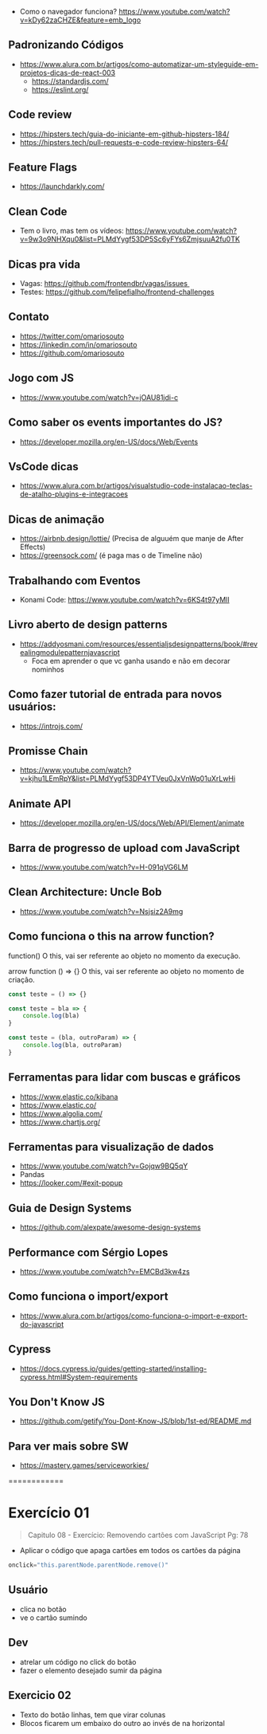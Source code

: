 - Como o navegador funciona? https://www.youtube.com/watch?v=kDy62zaCHZE&feature=emb_logo

## Padronizando Códigos
- https://www.alura.com.br/artigos/como-automatizar-um-styleguide-em-projetos-dicas-de-react-003
    - https://standardjs.com/
    - https://eslint.org/

## Code review
- https://hipsters.tech/guia-do-iniciante-em-github-hipsters-184/
- https://hipsters.tech/pull-requests-e-code-review-hipsters-64/

## Feature Flags
- https://launchdarkly.com/


## Clean Code
- Tem o livro, mas tem os vídeos: https://www.youtube.com/watch?v=9w3o9NHXqu0&list=PLMdYygf53DP5Sc6yFYs6ZmjsuuA2fu0TK

## Dicas pra vida
- Vagas: https://github.com/frontendbr/vagas/issues 
- Testes: https://github.com/felipefialho/frontend-challenges

## Contato 
- https://twitter.com/omariosouto
- https://linkedin.com/in/omariosouto
- https://github.com/omariosouto

## Jogo com JS
- https://www.youtube.com/watch?v=jOAU81jdi-c

## Como saber os events importantes do JS?
- https://developer.mozilla.org/en-US/docs/Web/Events

## VsCode dicas
- https://www.alura.com.br/artigos/visualstudio-code-instalacao-teclas-de-atalho-plugins-e-integracoes

## Dicas de animação
- https://airbnb.design/lottie/ (Precisa de alguuém que manje de After Effects)
- https://greensock.com/ (é paga mas o de Timeline não)

## Trabalhando com Eventos
- Konami Code: https://www.youtube.com/watch?v=6KS4t97yMlI

## Livro aberto de design patterns
- https://addyosmani.com/resources/essentialjsdesignpatterns/book/#revealingmodulepatternjavascript
    - Foca em aprender o que vc ganha usando e não em decorar nominhos

## Como fazer tutorial de entrada para novos usuários:
- https://introjs.com/

## Promisse Chain
- https://www.youtube.com/watch?v=kjhu1LEmRpY&list=PLMdYygf53DP4YTVeu0JxVnWq01uXrLwHi

## Animate API
- https://developer.mozilla.org/en-US/docs/Web/API/Element/animate

## Barra de progresso de upload com JavaScript
- https://www.youtube.com/watch?v=H-091qVG6LM

## Clean Architecture: Uncle Bob
- https://www.youtube.com/watch?v=Nsjsiz2A9mg


## Como funciona o this na arrow function?
function()
O this, vai ser referente ao objeto no momento da execução.

arrow function () => {}
O this, vai ser referente ao objeto no momento de criação.

```js
const teste = () => {}

const teste = bla => {
    console.log(bla)
}

const teste = (bla, outroParam) => {
    console.log(bla, outroParam)
}
```

## Ferramentas para lidar com buscas e gráficos
- https://www.elastic.co/kibana
- https://www.elastic.co/
- https://www.algolia.com/
- https://www.chartjs.org/

## Ferramentas para visualização de dados
- https://www.youtube.com/watch?v=Gojqw9BQ5qY
- Pandas
- https://looker.com/#exit-popup

## Guia de Design Systems
- https://github.com/alexpate/awesome-design-systems

## Performance com Sérgio Lopes
- https://www.youtube.com/watch?v=EMCBd3kw4zs

## Como funciona o import/export
- https://www.alura.com.br/artigos/como-funciona-o-import-e-export-do-javascript

## Cypress
- https://docs.cypress.io/guides/getting-started/installing-cypress.html#System-requirements

## You Don't Know JS
- https://github.com/getify/You-Dont-Know-JS/blob/1st-ed/README.md

## Para ver mais sobre SW
- https://mastery.games/serviceworkies/

============

# Exercício 01
> Capitulo 08 - Exercício: Removendo cartões com JavaScript
Pg: 78

- Aplicar o código que apaga cartões em todos os cartões da página
```js
onclick="this.parentNode.parentNode.remove()"
```

## Usuário
- clica no botão
- ve o cartão sumindo 

## Dev
- atrelar um código no click do botão
- fazer o elemento desejado sumir da página


## Exercicio 02
- Texto do botão linhas, tem que virar colunas
- Blocos ficarem um embaixo do outro ao invés de na horizontal
